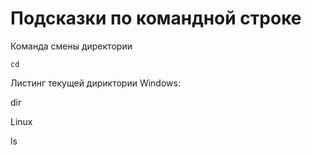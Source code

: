  # Подсказки по командной строке

 Команда смены директории
 ```
 cd
 ```
 Листинг текущей дириктории
 Windows:

 dir

 Linux
 
 ls
